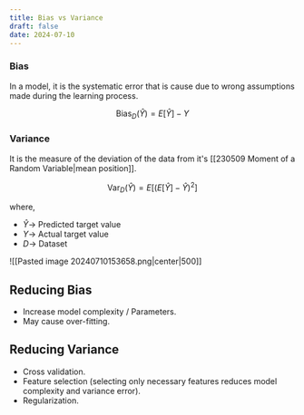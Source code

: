 ```yaml
---
title: Bias vs Variance
draft: false
date: 2024-07-10
---
```


### Bias
In a model, it is the systematic error that is cause due to wrong assumptions made during the learning process. 

$$
\text{Bias}_D(\hat Y)= E[\hat Y]- Y
$$


### Variance
It is the measure of the deviation of the data from it's [[230509 Moment of a Random Variable|mean position]]. 

$$
\text{Var}_D(\hat Y) = E[(E[\hat Y]- \hat Y )^2]
$$

where, 
- $\hat Y\rightarrow$ Predicted target value 
- $Y\rightarrow$ Actual target value
- $D\rightarrow$ Dataset

![[Pasted image 20240710153658.png|center|500]]


## Reducing Bias 
- Increase model complexity / Parameters. 
- May cause over-fitting. 
## Reducing Variance 
- Cross validation. 
- Feature selection (selecting only necessary features reduces model complexity and variance error). 
- Regularization. 

